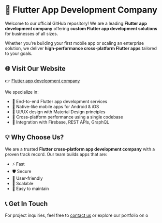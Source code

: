 # 🚀 Flutter App Development Company

Welcome to our official GitHub repository! We are a leading **Flutter app development company** offering **custom Flutter app development solutions** for businesses of all sizes.

Whether you're building your first mobile app or scaling an enterprise solution, we deliver **high-performance cross-platform Flutter apps** tailored to your goals.

## 🌐 Visit Our Website

👉 [Flutter app development company]([https://yourfluttercompany.com](https://metadesignsolutions.com/technology/flutter-app-development-company/))

We specialize in:
- 🔹 End-to-end Flutter app development services  
- 🔹 Native-like mobile apps for Android & iOS  
- 🔹 UI/UX design with Material Design principles  
- 🔹 Cross-platform performance using a single codebase  
- 🔹 Integration with Firebase, REST APIs, GraphQL

## 💡 Why Choose Us?

We are a trusted **Flutter cross-platform app development company** with a proven track record. Our team builds apps that are:
- ⚡ Fast
- 🛡️ Secure
- 📱 User-friendly
- 🔁 Scalable
- 🧩 Easy to maintain

## 📞 Get In Touch

For project inquiries, feel free to [contact us](https://yourfluttercompany.com/contact) or explore our portfolio on o
